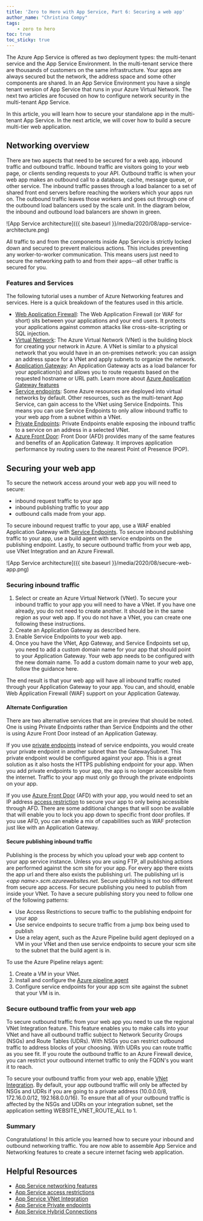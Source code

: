```yaml
---
title: 'Zero to Hero with App Service, Part 6: Securing a web app'
author_name: "Christina Compy"
tags: 
    - zero to hero
toc: true
toc_sticky: true
---
```


The Azure App Service is offered as two deployment types: the multi-tenant service and the App Service Environment. In the multi-tenant service there are thousands of customers on the same infrastructure. Your apps are always secured but the network, the address space and some other components are shared.  In an App Service Environment you have a single tenant version of App Service that runs in your Azure Virtual Network.  The next two articles are focused on how to configure network security in the multi-tenant App Service.

In this article, you will learn how to secure your standalone app in the multi-tenant App Service.  In the next article, we will cover how to build a secure multi-tier web application.  

## Networking overview

There are two aspects that need to be secured for a web app, inbound traffic and outbound traffic.  Inbound traffic are visitors going to your web page, or clients sending requests to your API. Outbound traffic is when your web app makes an outbound call to a database, cache, message queue, or other service. The inbound traffic passes through a load balancer to a set of shared front end servers before reaching the workers which your apps run on. The outbound traffic leaves those workers and goes out through one of the outbound load balancers used by the scale unit. In the diagram below, the inbound and outbound load balancers are shown in green.

![App Service architecture]({{ site.baseurl }}/media/2020/08/app-service-architecture.png)

All traffic to and from the components inside App Service is strictly locked down and secured to prevent malicious actions.  This includes preventing any worker-to-worker communication.  This means users just need to secure the networking path to and from their apps--all other traffic is secured for you.

### Features and Services

The following tutorial uses a number of Azure Networking features and services. Here is a quick breakdown of the features used in this article.

* [Web Application Firewall](https://docs.microsoft.com/azure/web-application-firewall/ag/ag-overview):  The Web Application Firewall (or WAF for short) sits between your applications and your end users. It protects your applications against common attacks like cross-site-scripting or SQL injection.
* [Virtual Network](https://docs.microsoft.com/azure/virtual-network/virtual-networks-overview): The Azure Virtual Network (VNet) is the building block for creating your network in Azure. A VNet is similar to a physical network that you would have in an on-premises network: you can assign an address space for a VNet and apply subnets to organize the network.
* [Application Gateway](https://docs.microsoft.com/azure/application-gateway/overview): An Application Gateway acts as a load balancer for your application(s) and allows you to route requests based on the requested hostname or URL path. Learn more about [Azure Application Gateway features](https://docs.microsoft.com/azure/application-gateway/features)
* [Service endpoints](https://docs.microsoft.com/azure/virtual-network/virtual-network-service-endpoints-overview): Some Azure resources are deployed into virtual networks by default. Other resources, such as the multi-tenant App Service, can gain access to the VNet using Service Endpoints. This means you can use Service Endpoints to only allow inbound traffic to your web app from a subnet within a VNet.
* [Private Endpoints](https://docs.microsoft.com/azure/private-link/private-endpoint-overview): Private Endpoints enable exposing the inbound traffic to a service on an address in a selected VNet. 
* [Azure Front Door](https://docs.microsoft.com/azure/frontdoor/front-door-overview): Front Door (AFD) provides many of the same features and benefits of an Application Gateway. It improves application performance by routing users to the nearest Point of Presence (POP).

## Securing your web app

To secure the network access around your web app you will need to secure:

* inbound request traffic to your app
* inbound publishing traffic to your app
* outbound calls made from your app.  

To secure inbound request traffic to your app, use a WAF enabled Application Gateway with [Service Endpoints](https://docs.microsoft.com/azure/app-service/app-service-ip-restrictions#service-endpoints). To secure inbound publishing traffic to your app, use a build agent with service endpoints on the publishing endpoint. Lastly, to secure outbound traffic from your web app, use VNet Integration and an Azure Firewall.

![App Service architecture]({{ site.baseurl }}/media/2020/08/secure-web-app.png)

### Securing inbound traffic

1. Select or create an Azure Virtual Network (VNet).  To secure your inbound traffic to your app you will need to have a VNet. If you have one already, you do not need to create another.  It should be in the same region as your web app.  If you do not have a VNet, you can create one following these instructions.
2. Create an Application Gateway as described here.
3. Enable Service Endpoints  to your web app.
4. Once you have the VNet, App Gateway, and Service Endpoints set up, you need to add a custom domain name for your app that should point to your Application Gateway.  Your web app needs to be configured with the new domain name.  To add a custom domain name to your web app, follow the guidance here.

The end result is that your web app will have all inbound traffic routed through your Application Gateway to your app.  You can, and should, enable Web Application Firewall (WAF) support on your Application Gateway.

#### Alternate Configuration

There are two alternative services that are in preview that should be noted.  One is using Private Endpoints rather than Service Endpoints and the other is using Azure Front Door instead of an Application Gateway.  

If you use [private endpoints](https://docs.microsoft.com/en-us/azure/app-service/networking/private-endpoint) instead of service endpoints, you would create your private endpoint in another subnet than the GatewaySubnet.  This private endpoint would be configured against your app. This is a great solution as it also hosts the HTTPS publishing endpoint for your app. When you add private endpoints to your app, the app is no longer accessible from the internet.  Traffic to your app must only go through the private endpoints on your app.  

If you use [Azure Front Door](https://docs.microsoft.com/azure/frontdoor/front-door-overview) (AFD) with your app, you would need to set an IP address [access restriction](https://docs.microsoft.com/azure/app-service/app-service-ip-restrictions) to secure your app to only being accessible through AFD. There are some additional changes that will soon be available that will enable you to lock you app down to specific front door profiles. If you use AFD, you can enable a mix of capabilities such as WAF protection just like with an Application Gateway. 

#### Secure publishing inbound traffic 

Publishing is the process by which you upload your web app content to your app service instance. Unless you are using FTP, all publishing actions are performed against the scm site for your app. For every app there exists the app url and there also exists the publishing url. The publishing url is *&lt;app name&gt;.scm.azurewebsites.net*. Secure publishing is not too different from secure app access.  For secure publishing you need to publish from inside your VNet.  To have a secure publishing story you need to follow one of the following patterns:
* Use Access Restrictions to secure traffic to the publishing endpoint for your app
* Use service endpoints to secure traffic from a jump box being used to publish
* Use a relay agent, such as the Azure Pipeline build agent deployed on a VM in your VNet and then use service endpoints to secure your scm site to the subnet that the build agent is in.

To use the Azure Pipeline relays agent:

1. Create a VM in your VNet. 
2. Install and configure the [Azure pipeline agent](https://docs.microsoft.com/azure/devops/pipelines/tasks/deploy/azure-rm-web-app-deployment)
3. Configure service endpoints for your app scm site against the subnet that your VM is in.

### Secure outbound traffic from your web app

To secure outbound traffic from your web app you need to use the regional VNet Integration feature.  This feature enables you to make calls into your VNet and have all outbound traffic subject to Network Security Groups (NSGs) and Route Tables (UDRs). With NSGs you can restrict outbound traffic to address blocks of your choosing.  With UDRs you can route traffic as you see fit.  If you route the outbound traffic to an Azure Firewall device, you can restrict your outbound internet traffic to only the FQDN's you want it to reach.  

To secure your outbound traffic from your web app, enable [VNet Integration](https://docs.microsoft.com/azure/app-service/web-sites-integrate-with-vnet). By default, your app outbound traffic will only be affected by NSGs and UDRs if you are going to a private address (10.0.0.0/8, 172.16.0.0/12, 192.168.0.0/16). To ensure that all of your outbound traffic is affected by the NSGs and UDRs on your integration subnet, set the application setting WEBSITE_VNET_ROUTE_ALL to 1.  

### Summary

Congratulations! In this article you learned how to secure your inbound and outbound networking traffic. You are now able to assemble App Service and Networking features to create a secure internet facing web application.  

## Helpful Resources

* [App Service networking features](https://docs.microsoft.com/azure/app-service/networking-features)
* [App Service access restrictions](https://docs.microsoft.com/azure/app-service/app-service-ip-restrictions)
* [App Service VNet Integration](https://docs.microsoft.com/azure/app-service/web-sites-integrate-with-vnet)
* [App Service Private endpoints](https://docs.microsoft.com/azure/app-service/networking/private-endpoint)
* [App Service Hybrid Connections](https://docs.microsoft.com/azure/app-service/app-service-hybrid-connections)
  
